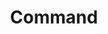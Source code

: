 ---
title: Command
tags: ["command", "prompt", "line", "terminal", "console"]
icon: command
svg: '<svg xmlns="http://www.w3.org/2000/svg" width="24" height="24" fill="none" viewBox="0 0 24 24" stroke-width="1.5" stroke-linecap="round" stroke-linejoin="round" stroke="currentColor"><path d="M14.677 6.646v10.708c0 2.35 2.948 3.514 4.57 1.893 1.621-1.622.458-4.57-1.893-4.57H6.646c-2.35 0-3.514 2.948-1.893 4.57 1.622 1.621 4.57.458 4.57-1.893V6.646c0-2.35-2.948-3.514-4.57-1.893-1.621 1.622-.458 4.57 1.893 4.57h10.708c2.35 0 3.514-2.948 1.893-4.57-1.622-1.621-4.57-.458-4.57 1.893Z"/></svg>'
---